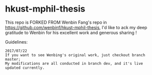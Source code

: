 hkust-mphil-thesis
==================

This repo is FORKED FROM Wenbin Fang's repo in https://github.com/wenbinf/hkust-mphil-thesis, I'd like to ack my deep gratitude to Wenbin for his excellent work and generous sharing !

Guidelines:

	2017/07/22
	If you want to see Wenbing's original work, just checkout branch master;
	My modifications are all conducted in branch dev, and it's live updated currently.
																																		